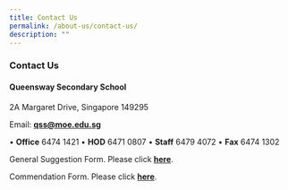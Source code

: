 ```yaml
---
title: Contact Us
permalink: /about-us/contact-us/
description: ""
---
```

### Contact Us

#### Queensway Secondary School

2A Margaret Drive, Singapore 149295

Email: **[qss@moe.edu.sg](mailto:qss@moe.edu.sg)**  

• **Office** 6474 1421 • **HOD** 6471 0807 • **Staff** 6479 4072 • **Fax** 6474 1302  

General Suggestion Form. Please click [**here**](https://goo.gl/forms/sB7pJRPuCWVIsBHF3).

Commendation Form. Please click [**here**](https://goo.gl/forms/SbV4oLu7KjCV7ZUv2).